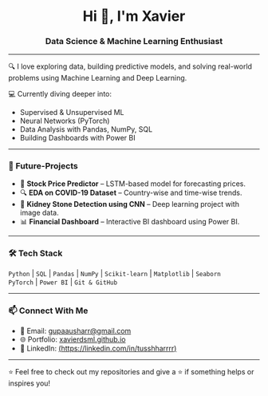<h1 align="center">Hi 👋, I'm Xavier</h1>
<h3 align="center">Data Science & Machine Learning Enthusiast</h3>

---

🔍 I love exploring data, building predictive models, and solving real-world problems using Machine Learning and Deep Learning.

💻 Currently diving deeper into:
- Supervised & Unsupervised ML
- Neural Networks (PyTorch)
- Data Analysis with Pandas, NumPy, SQL
- Building Dashboards with Power BI

---

### 🚀 Future-Projects
- 🧠 **Stock Price Predictor** – LSTM-based model for forecasting prices.
- 🔍 **EDA on COVID-19 Dataset** – Country-wise and time-wise trends.
- 🏥 **Kidney Stone Detection using CNN** – Deep learning project with image data.
- 📊 **Financial Dashboard** – Interactive BI dashboard using Power BI.

---

### 🛠 Tech Stack
`Python` | `SQL` | `Pandas` | `NumPy` | `Scikit-learn` | `Matplotlib` | `Seaborn`  
`PyTorch` | `Power BI` | `Git & GitHub`

---

### 📫 Connect With Me
- 📧 Email: gupaausharr@gmail.com
- 🌐 Portfolio: [xavierdsml.github.io](https://xavierdsml.github.io)
- 💼 LinkedIn: [(https://linkedin.com/in/tusshharrrr)](https://www.linkedin.com/in/guptaatusharr/)

---

⭐️ Feel free to check out my repositories and give a ⭐ if something helps or inspires you!
